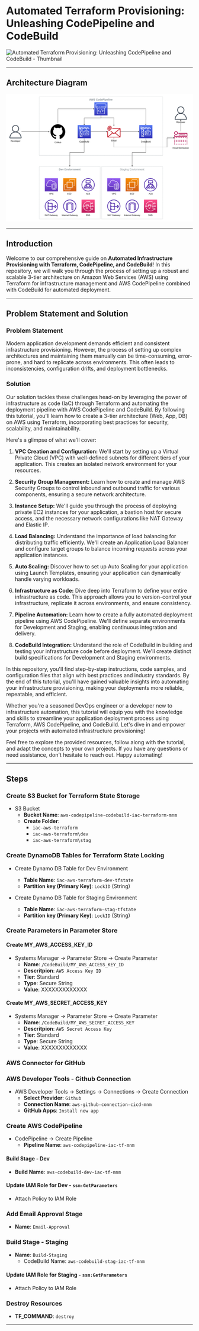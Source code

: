 # Automated Terraform Provisioning: Unleashing CodePipeline and CodeBuild

![Automated Terraform Provisioning: Unleashing CodePipeline and CodeBuild - Thumbnail](/architecture-diagram/YT-Thumbnail- Automated%20Terraform%20Provisioning_%20Unleashing%20CodePipeline%20and%20CodeBuild.png)

---

## Architecture Diagram

![Automated Terraform Provisioning: Unleashing CodePipeline and CodeBuild - Architecture](/architecture-diagram/Automated%20Terraform%20Provisioning:%20Unleashing%20CodePipeline%20and%20CodeBuild.png)

---

## Introduction

Welcome to our comprehensive guide on **Automated Infrastructure Provisioning with Terraform, CodePipeline, and CodeBuild**! In this repository, we will walk you through the process of setting up a robust and scalable 3-tier architecture on Amazon Web Services (AWS) using Terraform for infrastructure management and AWS CodePipeline combined with CodeBuild for automated deployment.

---

## Problem Statement and Solution

### Problem Statement

Modern application development demands efficient and consistent infrastructure provisioning. However, the process of setting up complex architectures and maintaining them manually can be time-consuming, error-prone, and hard to replicate across environments. This often leads to inconsistencies, configuration drifts, and deployment bottlenecks.

### Solution

Our solution tackles these challenges head-on by leveraging the power of infrastructure as code (IaC) through Terraform and automating the deployment pipeline with AWS CodePipeline and CodeBuild. By following this tutorial, you'll learn how to create a 3-tier architecture (Web, App, DB) on AWS using Terraform, incorporating best practices for security, scalability, and maintainability.

Here's a glimpse of what we'll cover:

1. **VPC Creation and Configuration:** We'll start by setting up a Virtual Private Cloud (VPC) with well-defined subnets for different tiers of your application. This creates an isolated network environment for your resources.

2. **Security Group Management:** Learn how to create and manage AWS Security Groups to control inbound and outbound traffic for various components, ensuring a secure network architecture.

3. **Instance Setup:** We'll guide you through the process of deploying private EC2 instances for your application, a bastion host for secure access, and the necessary network configurations like NAT Gateway and Elastic IP.

4. **Load Balancing:** Understand the importance of load balancing for distributing traffic efficiently. We'll create an Application Load Balancer and configure target groups to balance incoming requests across your application instances.

5. **Auto Scaling:** Discover how to set up Auto Scaling for your application using Launch Templates, ensuring your application can dynamically handle varying workloads.

6. **Infrastructure as Code:** Dive deep into Terraform to define your entire infrastructure as code. This approach allows you to version-control your infrastructure, replicate it across environments, and ensure consistency.

7. **Pipeline Automation:** Learn how to create a fully automated deployment pipeline using AWS CodePipeline. We'll define separate environments for Development and Staging, enabling continuous integration and delivery.

8. **CodeBuild Integration:** Understand the role of CodeBuild in building and testing your infrastructure code before deployment. We'll create distinct build specifications for Development and Staging environments.

In this repository, you'll find step-by-step instructions, code samples, and configuration files that align with best practices and industry standards. By the end of this tutorial, you'll have gained valuable insights into automating your infrastructure provisioning, making your deployments more reliable, repeatable, and efficient.

Whether you're a seasoned DevOps engineer or a developer new to infrastructure automation, this tutorial will equip you with the knowledge and skills to streamline your application deployment process using Terraform, AWS CodePipeline, and CodeBuild. Let's dive in and empower your projects with automated infrastructure provisioning!

Feel free to explore the provided resources, follow along with the tutorial, and adapt the concepts to your own projects. If you have any questions or need assistance, don't hesitate to reach out. Happy automating!

---

## Steps

### Create S3 Bucket for Terraform State Storage

- S3 Bucket
  - **Bucket Name**: `aws-codepipeline-codebuild-iac-terraform-mnm`
  - **Create Folder**:
    - `iac-aws-terraform`
    - `iac-aws-terraform\dev`
    - `iac-aws-terraform\stag`

### Create DynamoDB Tables for Terraform State Locking

- Create Dynamo DB Table for Dev Environment
  - **Table Name**: `iac-aws-terraform-dev-tfstate`
  - **Partition key (Primary Key)**: `LockID` (String)

- Create Dynamo DB Table for Staging Environment
  - **Table Name**: `iac-aws-terraform-stag-tfstate`
  - **Partition key (Primary Key)**: `LockID` (String)

### Create Parameters in Parameter Store

#### Create MY_AWS_ACCESS_KEY_ID

- Systems Manager -> Parameter Store -> Create Parameter
  - **Name**: `/CodeBuild/MY_AWS_ACCESS_KEY_ID`
  - **Descritpion**: `AWS Access Key ID`
  - **Tier**: Standard
  - **Type**: Secure String
  - **Value**: XXXXXXXXXXXXX

#### Create MY_AWS_SECRET_ACCESS_KEY

- Systems Manager -> Parameter Store -> Create Parameter
  - **Name**: `/CodeBuild/MY_AWS_SECRET_ACCESS_KEY`
  - **Descritpion**: `AWS Secret Access Key`
  - **Tier**: Standard
  - **Type**: Secure String
  - **Value**: XXXXXXXXXXXXX

### AWS Connector for GitHub

### AWS Developer Tools - Github Connection

- AWS Developer Tools -> Settings -> Connections -> Create Connection
  - **Select Provider**: `Github`
  - **Connection Name**: `aws-github-connection-cicd-mnm`
  - **GitHub Apps**: `Install new app`

### Create AWS CodePipeline

- CodePipeline -> Create Pipeline
  - **Pipeline Name**: `aws-codepipeline-iac-tf-mnm`

#### Build Stage - Dev

- **Build Name**: `aws-codebuild-dev-iac-tf-mnm`

#### Update IAM Role for Dev - `ssm:GetParameters`

- Attach Policy to IAM Role

### Add Email Approval Stage

- **Name**: `Email-Approval`

### Build Stage - Staging

- **Name**: `Build-Staging`
  - CodeBuild Name: `aws-codebuild-stag-iac-tf-mnm`

#### Update IAM Role for Staging - `ssm:GetParameters`

- Attach Policy to IAM Role

### Destroy Resources

- **TF_COMMAND**: `destroy`

---
